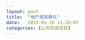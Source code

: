 ```yaml
---
layout: post
title:  "地产颁奖典礼"
date:   2015-01-16 11:26:07
categories: [公司完成项目]
---
```


<jplayer url="videos/di-chan-ban-jiang.mp4" title="地产颁奖典礼"></jplayer>
